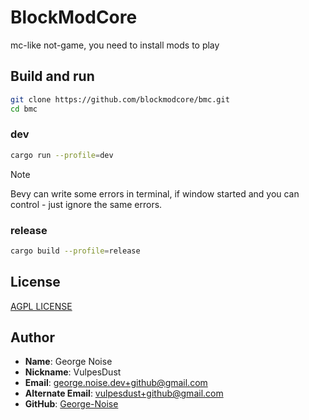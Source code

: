 # BlockModCore
mc-like not-game, you need to install mods to play


## Build and run

```bash
git clone https://github.com/blockmodcore/bmc.git
cd bmc
```

### dev
```bash
cargo run --profile=dev
```
> [!NOTE]
> Bevy can write some errors in terminal, if window started and you can control - just ignore the same errors.

### release
```bash
cargo build --profile=release
```

## License
[AGPL LICENSE](./LICENSE)


## Author
- **Name**: George Noise
- **Nickname**: VulpesDust
- **Email**: george.noise.dev+github@gmail.com
- **Alternate Email**: vulpesdust+github@gmail.com
- **GitHub**: [George-Noise](https://github.com/George-Noise)

